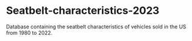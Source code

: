 # Seatbelt-characteristics-2023
Database containing the seatbelt characteristics of vehicles sold in the US from 1980 to 2022.
